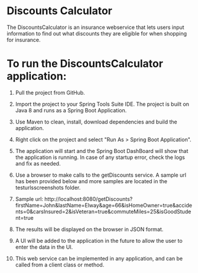 # Discounts Calculator
The DiscountsCalculator is an insurance webservice that lets users input information to find out what discounts they are eligible for when shopping for insurance.

# To run the DiscountsCalculator application:

1. Pull the project from GitHub.

2. Import the project to your Spring Tools Suite IDE. The project is built on Java 8 and runs as a Spring Boot Application.
 
3. Use Maven to clean, install, download dependencies and build the application. 

4. Right click on the project and select "Run As > Spring Boot Application".

5. The application will start and the Spring Boot DashBoard will show that the application is running. In case of any startup error, check the logs and fix as needed. 

6. Use a browser to make calls to the getDiscounts service. A sample url has been provided below and more samples are located in the testurlsscreenshots folder.

7. Sample url:
	http://localhost:8080/getDiscounts?firstName=John&lastName=Elway&age=66&isHomeOwner=true&accidents=0&carsInsured=2&isVeteran=true&commuteMiles=25&isGoodStudent=true 
	
8. The results will be displayed on the browser in JSON format. 

9. A UI will be added to the application in the future to allow the user to enter the data in the UI.

10. This web service can be implemented in any application, and can be called from a client class or method.

